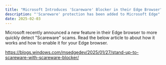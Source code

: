 ```yaml
---
title: "Microsoft Introduces 'Scareware' Blocker in their Edge Browser"
description: "'Scareware' protection has been added to Microsoft Edge"
date: 2025-02-03
---
```


Microsoft recently announced a new feature in their Edge browser to more quickly detect "Scareware" scams. Read the below article to about how it works and how to enable it for your Edge browser.

https://blogs.windows.com/msedgedev/2025/01/27/stand-up-to-scareware-with-scareware-blocker/
